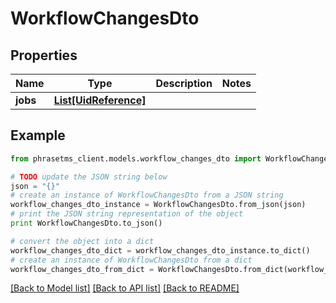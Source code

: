 # WorkflowChangesDto

## Properties

| Name     | Type                                      | Description | Notes |
| -------- | ----------------------------------------- | ----------- | ----- |
| **jobs** | [**List[UidReference]**](UidReference.md) |             |

## Example

```python
from phrasetms_client.models.workflow_changes_dto import WorkflowChangesDto

# TODO update the JSON string below
json = "{}"
# create an instance of WorkflowChangesDto from a JSON string
workflow_changes_dto_instance = WorkflowChangesDto.from_json(json)
# print the JSON string representation of the object
print WorkflowChangesDto.to_json()

# convert the object into a dict
workflow_changes_dto_dict = workflow_changes_dto_instance.to_dict()
# create an instance of WorkflowChangesDto from a dict
workflow_changes_dto_from_dict = WorkflowChangesDto.from_dict(workflow_changes_dto_dict)
```

[[Back to Model list]](../README.md#documentation-for-models) [[Back to API list]](../README.md#documentation-for-api-endpoints) [[Back to README]](../README.md)
